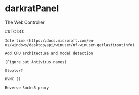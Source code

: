 # darkratPanel
The Web Controller 



##TODO:
```
Idle time (https://docs.microsoft.com/en-us/windows/desktop/api/winuser/nf-winuser-getlastinputinfo)

Add CPU architecture and model detection

(Figure out Antivirus names)

Stealer?

HVNC ()

Reverse Socks5 proxy
